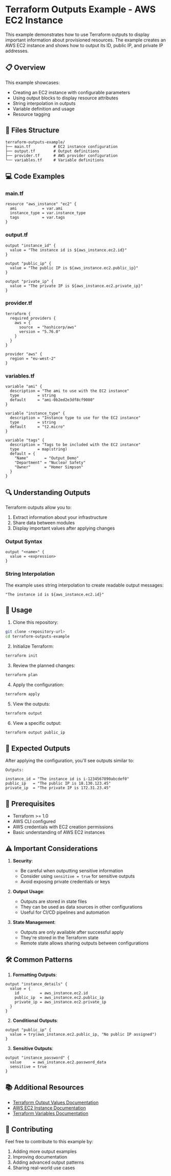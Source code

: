 # Terraform Outputs Example - AWS EC2 Instance

This example demonstrates how to use Terraform outputs to display important information about provisioned resources. The example creates an AWS EC2 instance and shows how to output its ID, public IP, and private IP addresses.

## 📋 Overview

This example showcases:
- Creating an EC2 instance with configurable parameters
- Using output blocks to display resource attributes
- String interpolation in outputs
- Variable definition and usage
- Resource tagging

## 📁 Files Structure

```
terraform-outputs-example/
├── main.tf          # EC2 instance configuration
├── output.tf        # Output definitions
├── provider.tf      # AWS provider configuration
└── variables.tf     # Variable definitions
```

## 💻 Code Examples

### main.tf
```hcl
resource "aws_instance" "ec2" {
  ami           = var.ami
  instance_type = var.instance_type
  tags          = var.tags
}
```

### output.tf
```hcl
output "instance_id" {
  value = "The instance id is ${aws_instance.ec2.id}"
}

output "public_ip" {
  value = "The public IP is ${aws_instance.ec2.public_ip}"
}

output "private_ip" {
  value = "The private IP is ${aws_instance.ec2.private_ip}"
}
```

### provider.tf
```hcl
terraform {
  required_providers {
    aws = {
      source  = "hashicorp/aws"
      version = "5.76.0"
    }
  }
}

provider "aws" {
  region = "eu-west-2"
}
```

### variables.tf
```hcl
variable "ami" {
  description = "The ami to use with the EC2 instance"
  type        = string
  default     = "ami-0b2ed2e3df8cf9080"
}

variable "instance_type" {
  description = "Instance type to use for the EC2 instance"
  type        = string
  default     = "t2.micro"
}

variable "tags" {
  description = "Tags to be included with the EC2 instance"
  type        = map(string)
  default = {
    "Name"       = "Output_Demo"
    "Department" = "Nuclear Safety"
    "Owner"      = "Homer Simpson"
  }
}
```

## 🔍 Understanding Outputs

Terraform outputs allow you to:
1. Extract information about your infrastructure
2. Share data between modules
3. Display important values after applying changes

### Output Syntax
```hcl
output "<name>" {
  value = <expression>
}
```

### String Interpolation
The example uses string interpolation to create readable output messages:
```hcl
"The instance id is ${aws_instance.ec2.id}"
```

## 🚀 Usage

1. Clone this repository:
```bash
git clone <repository-url>
cd terraform-outputs-example
```

2. Initialize Terraform:
```bash
terraform init
```

3. Review the planned changes:
```bash
terraform plan
```

4. Apply the configuration:
```bash
terraform apply
```

5. View the outputs:
```bash
terraform output
```

6. View a specific output:
```bash
terraform output public_ip
```

## 📝 Expected Outputs

After applying the configuration, you'll see outputs similar to:
```
Outputs:

instance_id = "The instance id is i-1234567890abcdef0"
public_ip   = "The public IP is 18.130.123.45"
private_ip  = "The private IP is 172.31.23.45"
```

## 🔧 Prerequisites

- Terraform >= 1.0
- AWS CLI configured
- AWS credentials with EC2 creation permissions
- Basic understanding of AWS EC2 instances

## ⚠️ Important Considerations

1. **Security**:
   - Be careful when outputting sensitive information
   - Consider using `sensitive = true` for sensitive outputs
   - Avoid exposing private credentials or keys

2. **Output Usage**:
   - Outputs are stored in state files
   - They can be used as data sources in other configurations
   - Useful for CI/CD pipelines and automation

3. **State Management**:
   - Outputs are only available after successful apply
   - They're stored in the Terraform state
   - Remote state allows sharing outputs between configurations

## 🛠 Common Patterns

1. **Formatting Outputs**:
```hcl
output "instance_details" {
  value = {
    id         = aws_instance.ec2.id
    public_ip  = aws_instance.ec2.public_ip
    private_ip = aws_instance.ec2.private_ip
  }
}
```

2. **Conditional Outputs**:
```hcl
output "public_ip" {
  value = try(aws_instance.ec2.public_ip, "No public IP assigned")
}
```

3. **Sensitive Outputs**:
```hcl
output "instance_password" {
  value     = aws_instance.ec2.password_data
  sensitive = true
}
```

## 📚 Additional Resources

- [Terraform Output Values Documentation](https://developer.hashicorp.com/terraform/language/values/outputs)
- [AWS EC2 Instance Documentation](https://registry.terraform.io/providers/hashicorp/aws/latest/docs/resources/instance)
- [Terraform Variables Documentation](https://developer.hashicorp.com/terraform/language/values/variables)

## 🤝 Contributing

Feel free to contribute to this example by:
1. Adding more output examples
2. Improving documentation
3. Adding advanced output patterns
4. Sharing real-world use cases